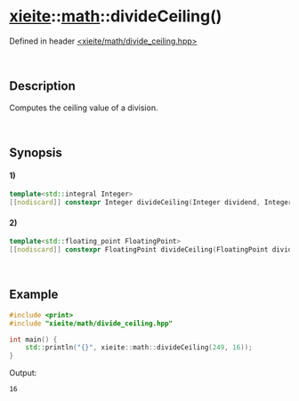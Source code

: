 # [xieite](../../xieite.md)\:\:[math](../../math.md)\:\:divideCeiling\(\)
Defined in header [<xieite/math/divide_ceiling.hpp>](../../../include/xieite/math/divide_ceiling.hpp)

&nbsp;

## Description
Computes the ceiling value of a division.

&nbsp;

## Synopsis
#### 1)
```cpp
template<std::integral Integer>
[[nodiscard]] constexpr Integer divideCeiling(Integer dividend, Integer divisor) noexcept;
```
#### 2)
```cpp
template<std::floating_point FloatingPoint>
[[nodiscard]] constexpr FloatingPoint divideCeiling(FloatingPoint dividend, FloatingPoint divisor) noexcept;
```

&nbsp;

## Example
```cpp
#include <print>
#include "xieite/math/divide_ceiling.hpp"

int main() {
    std::println("{}", xieite::math::divideCeiling(249, 16));
}
```
Output:
```
16
```
